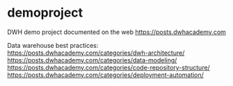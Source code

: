 # demoproject
DWH demo project documented on the web https://posts.dwhacademy.com

Data warehouse best practices:
https://posts.dwhacademy.com/categories/dwh-architecture/
https://posts.dwhacademy.com/categories/data-modeling/
https://posts.dwhacademy.com/categories/code-repository-structure/
https://posts.dwhacademy.com/categories/deployment-automation/




